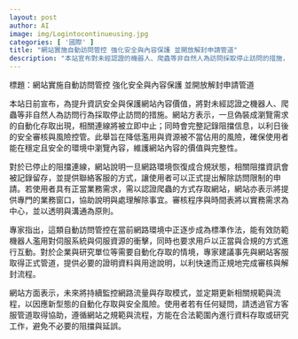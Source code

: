 ```yaml
---
layout: post
author: AI
image: img/Logintocontinueusing.jpg
categories: [ '國際' ]
title: "網站實施自動訪問管控 強化安全與內容保護 並開放解封申請管道"
description: "本站宣布對未經認證的機器人、爬蟲等非自然人為訪問採取停止訪問的措施，偽裝成瀏覽需求的自動化存取將被立即中止，並會完整記錄阻擋資訊以利日後審核與風險控管。若網路環境恢復合規，阻擋資訊會記錄留存並提供客服管道讓使用者正式提出解除訪問限制的申請；具正當業務需求者可以認證爬蟲存取，網站將提供專門的業務窗口協助說明與處理解除事宜。審核程序與時間表以實務需求為中心，並以透明與溝通為原則。專家指出此自動訪問管控有助於防範濫用並保護伺服資源，企業與研究單位等需自動化存取者應先取得正式管道並提供證明資料與用途說明，以利快速完成審核與解封。網站將持續監控流量與存取模式，並定期更新規範與流程，使用者若有疑問請透過官方客服取得協助，遵循規範以在合法範圍內存取或研究。"
---
```

標題：網站實施自動訪問管控 強化安全與內容保護 並開放解封申請管道

本站日前宣布，為提升資訊安全與保護網站內容價值，將對未經認證之機器人、爬蟲等非自然人為訪問行為採取停止訪問的措施。網站方表示，一旦偽裝成瀏覽需求的自動化存取出現，相關連線將被立即中止；同時會完整記錄阻擋信息，以利日後的安全審核與風險控管。此舉旨在降低濫用與資源被不當佔用的風險，確保使用者能在穩定且安全的環境中瀏覽內容，維護網站內容的價值與完整性。

對於已停止的阻擋連線，網站說明一旦網路環境恢復成合規狀態，相關阻擋資訊會被記錄留存，並提供聯絡客服的方式，讓使用者可以正式提出解除訪問限制的申請。若使用者具有正當業務需求，需以認證爬蟲的方式存取網站，網站亦表示將提供專門的業務窗口，協助說明與處理解除事宜。審核程序與時間表將以實務需求為中心，並以透明與溝通為原則。

專家指出，這類自動訪問管控在當前網路環境中正逐步成為標準作法，能有效防範機器人濫用對伺服系統與伺服資源的衝擊，同時也要求用戶以正當與合規的方式進行互動。對於企業與研究單位等需要自動化存取的情境，專家建議事先與網站客服取得正式管道，提供必要的證明資料與用途說明，以利快速而正規地完成審核與解封流程。

網站方面表示，未來將持續監控網路流量與存取模式，並定期更新相關規範與流程，以因應新型態的自動化存取與安全風險。使用者若有任何疑問，請透過官方客服管道取得協助，遵循網站之規範與流程，方能在合法範圍內進行資料存取或研究工作，避免不必要的阻擋與延誤。